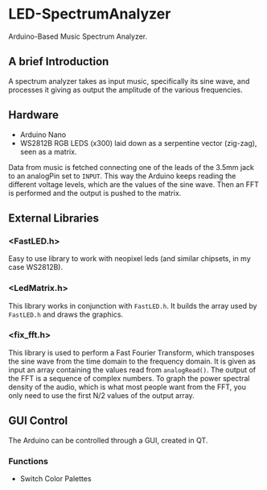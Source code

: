 # LED-SpectrumAnalyzer
Arduino-Based Music Spectrum Analyzer.

## A brief Introduction
A spectrum analyzer takes as input music, specifically its sine wave, and processes it giving as output the amplitude of the various frequencies.

## Hardware
- Arduino Nano
- WS2812B RGB LEDS (x300) laid down as a serpentine vector (zig-zag), seen as a matrix.

Data from music is fetched connecting one of the leads of the 3.5mm jack to an analogPin set to `INPUT`. This way the Arduino keeps reading the different voltage levels, which are the values of the sine wave. Then an FFT is performed and the output is pushed to the matrix.

## External Libraries
### <FastLED.h>
Easy to use library to work with neopixel leds (and similar chipsets, in my case WS2812B).

### <LedMatrix.h> 
This library works in conjunction with `FastLED.h`. It builds the array used by `FastLED.h` and draws the graphics.

### <fix_fft.h> 
This library is used to perform a Fast Fourier Transform, which transposes the sine wave from the time domain to the frequency domain. It is given as input an array containing the values read from `analogRead()`.
The output of the FFT is a sequence of complex numbers. To graph the power spectral density of the audio, which is what most people want from the FFT, you only need to use the first N/2 values of the output array.

## GUI Control
The Arduino can be controlled through a GUI, created in QT. 

### Functions
- Switch Color Palettes
